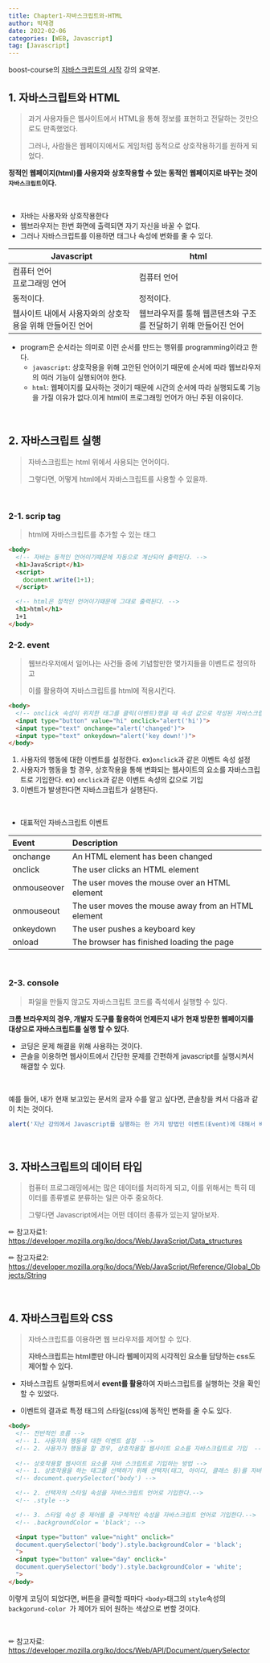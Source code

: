 ```yaml
---
title: Chapter1-자바스크립트와-HTML
author: 박재경
date: 2022-02-06
categories: [WEB, Javascript]
tag: [Javascript]
---
```

  boost-course의 [자바스크립트의 시작](https://www.boostcourse.org/cs124/) 강의 요약본.

## 1. 자바스크립트와 HTML

> 과거 사용자들은 웹사이트에서 HTML을 통해 정보를 표현하고 전달하는 것만으로도 만족했었다.
>
> 그러나, 사람들은 웹페이지에서도 게임처럼 동적으로 상호작용하기를 원하게 되었다.

**정적인 웹페이지(html)를 사용자와 상호작용할 수 있는 동적인 웹페이지로 바꾸는 것이 `자바스크립트`이다.**  

<br>

- 자바는 사용자와 상호작용한다
- 웹브라우저는 한번 화면에 출력되면 자기 자신을 바꿀 수 없다.
- 그러나 자바스크립트를 이용하면 태그나 속성에 변화를 줄 수 있다.

| Javascript                                               | html                                                         |
| -------------------------------------------------------- | ------------------------------------------------------------ |
| 컴퓨터 언어<br />프로그래밍 언어                         | 컴퓨터 언어                                                  |
| 동적이다.                                                | 정적이다.                                                    |
| 웹사이트 내에서 사용자와의 상호작용을 위해 만들어진 언어 | 웹브라우저를 통해 웹콘텐츠와 구조를 전달하기 위해 만들어진 언어 |

- program은 순서라는 의미로 이런 순서를 만드는 행위를 programming이라고 한다.
  - `javascript`: 상호작용을 위해 고안된 언어이기 때문에 순서에 따라 웹브라우저의 여러 기능이 실행되어야 한다.
  - `html`: 웹페이지를 묘사하는 것이기 때문에 시간의 순서에 따라 실행되도록 기능을 가질 이유가 없다.이게 html이 프로그래밍 언어가 아닌 주된 이유이다.

<br>

## 2. 자바스크립트 실행

> 자바스크립트는  html 위에서 사용되는 언어이다. 
>
> 그렇다면, 어떻게 html에서 자바스크립트를 사용할 수 있을까. 

<br>

### 2-1. scrip tag

> html에 자바스크립트를 추가할 수 있는 태그

```html
<body>
  <!-- 자바는 동적인 언어이기때문에 자동으로 계산되어 출력된다. -->
  <h1>JavaScript</h1>
  <script>
    document.write(1+1);
  </script>

  <!-- html은 정적인 언어이기때문에 그대로 출력된다. -->
  <h1>html</h1>
  1+1
</body>
```



### 2-2. event

> 웹브라우저에서 일어나는 사건들 중에 기념할만한 몇가지들을 이벤트로 정의하고 
>
> 이를 활용하여 자바스크립트를 html에 적용시킨다. 

```html
<body>
  <!-- onclick 속성이 위치한 태그를 클릭(이벤트)했을 때 속성 값으로 작성된 자바스크립트 코드를 해석하여 실행한다. -->
  <input type="button" value="hi" onclick="alert('hi')">
  <input type="text" onchange="alert('changed')">
  <input type="text" onkeydown="alert('key down!')">
</body>
```

1. 사용자의 행동에 대한 이벤트를 설정한다. ex)`onclick`과 같은 이벤트 속성 설정
2. 사용자가 행동을 할 경우, 상호작용을 통해 변화되는 웹사이트의 요소를 자바스크립트로 기입한다.  ex) `onclick`과 같은 이벤트 속성의 값으로 기입
3. 이벤트가 발생한다면 자바스크립트가 실행된다. 

<br>

- 대표적인 자바스크립트 이벤트

| Event       | Description                                        |
| :---------- | :------------------------------------------------- |
| onchange    | An HTML element has been changed                   |
| onclick     | The user clicks an HTML element                    |
| onmouseover | The user moves the mouse over an HTML element      |
| onmouseout  | The user moves the mouse away from an HTML element |
| onkeydown   | The user pushes a keyboard key                     |
| onload      | The browser has finished loading the page          |

<br>

### 2-3. console 

> 파일을 만들지 않고도 자바스크립트 코드를 즉석에서 실행할 수 있다.

**크롬 브라우저의 경우, 개발자 도구를 활용하여 언제든지 내가 현재 방문한 웹페이지를 대상으로 자바스크립트를 실행 할 수 있다.**

- 코딩은 문제 해결을 위해 사용하는 것이다.
- 콘솔을 이용하면 웹사이트에서 간단한 문제를 간편하게 javascript를 실행시켜서 해결할 수 있다.  

<br>

예를 들어,  내가 현재 보고있는 문서의 글자 수를 알고 싶다면, 콘솔창을 켜서 다음과 같이 치는 것이다.

```javascript
alert('지난 강의에서 Javascript를 실행하는 한 가지 방법인 이벤트(Event)에 대해서 배워봤습니다. 이번 강의에서는 또 다른 방법인 콘솔(Console)에 대해서 알아보겠습니다.첫 강의에서 했던 것처럼 웹 브라우저에서 오른쪽 버튼 > 검사 를 누르면 뜨는 창을 잘 살펴보면 Console이라는 이름의 탭이 보일 겁니다. 이 콘솔을 이용하면 파일을 만들지 않고도 바로 Javascript 코드를 실행할 수 있습니다.'.length)
```

<br>

## 3. 자바스크립트의 데이터 타입 

> 컴퓨터 프로그래밍에서는 많은 데이터를 처리하게 되고, 이를 위해서는 특히 데이터를 종류별로 분류하는 일은 아주 중요하다.
>
> 그렇다면 Javascript에서는 어떤 데이터 종류가 있는지 알아보자.

✏ 참고자료1: https://developer.mozilla.org/ko/docs/Web/JavaScript/Data_structures

✏ 참고자료2: https://developer.mozilla.org/ko/docs/Web/JavaScript/Reference/Global_Objects/String

<br>

## 4. 자바스크립트와 CSS

> 자바스크립트를 이용하면 웹 브라우저를 제어할 수 있다.
>
> **자바스크립트는 html뿐만 아니라 웹페이지의 시각적인 요소들 담당하는 css도 제어할 수 있다.** 

- 자바스크립트 실행파트에서 **event를 활용**하여 자바스크립트를 실행하는 것을 확인 할 수 있었다.

- 이벤트의 결과로 특정 태그의 스타일(css)에 동적인 변화를 줄 수도 있다. 

```html
<body>
  <!-- 전반적인 흐름 -->
  <!-- 1. 사용자의 행동에 대한 이벤트 설정  -->
  <!-- 2. 사용자가 행동을 할 경우, 상호작용할 웹사이트 요소를 자바스크립트로 기입  -->
  
  <!-- 상호작용할 웹사이트 요소를 자바 스크립트로 기입하는 방법 -->
  <!-- 1. 상호작용을 하는 태그를 선택하기 위해 선택자(태그, 아이디, 클래스 등)를 자바스크립트 언어로 기입한다.   -->
  <!-- document.querySelector('body') -->

  <!-- 2. 선택자의 스타일 속성을 자바스크립트 언어로 기입한다.-->
  <!-- .style -->

  <!-- 3. 스타일 속성 중 제어를 줄 구체적인 속성을 자바스크립트 언어로 기입한다.-->
  <!-- .backgroundColor = 'black'; -->

  <input type="button" value="night" onclick="
  document.querySelector('body').style.backgroundColor = 'black';
  ">
  <input type="button" value="day" onclick="
  document.querySelector('body').style.backgroundColor = 'white';
  ">
</body>
```

이렇게 코딩이 되었다면, 버튼을 클릭할 때마다 `<body>`태그의 `style`속성의 `backgorund-color `가 제어가 되어 원하는 색상으로 변할 것이다.

<br>

✏ 참고자료: https://developer.mozilla.org/ko/docs/Web/API/Document/querySelector

<br>

